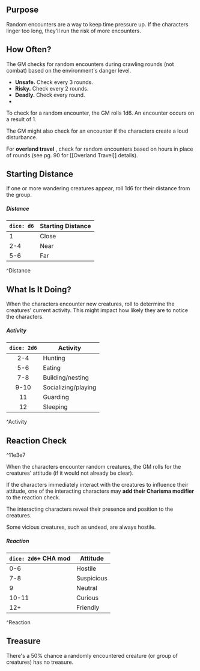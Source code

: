 ## Purpose
Random encounters are a way to keep time pressure up. If the characters linger too long, they'll run the risk of more encounters.

## How Often?
The GM checks for random encounters during crawling rounds (not combat) based on the environment's danger level.
- **Unsafe.** Check every 3 rounds.
- **Risky.** Check every 2 rounds.
- **Deadly.** Check every round.
- 
To check for a random encounter, the GM rolls 1d6. An encounter occurs on a result of 1.

The GM might also check for an encounter if the characters create a loud disturbance.

For **overland travel** , check for random encounters based on hours in place of rounds (see pg. 90 for [[Overland Travel]] details).

## Starting Distance
If one or more wandering creatures appear, roll 1d6 for their distance from the group.
##### Distance
| `dice: d6` | **Starting Distance** |
| ---------- | --------------------- |
| 1          | Close                 |
| 2-4        | Near                  |
| 5-6        | Far                   |
^Distance

## What Is It Doing?
When the characters encounter new creatures, roll to determine the creatures' current activity. This might impact how likely they are to notice the characters.

##### Activity
| `dice: 2d6` | **Activity**        |
|:-----------:| ------------------- |
|     2-4     | Hunting             |
|     5-6     | Eating              |
|     7-8     | Building/nesting    |
|    9-10     | Socializing/playing |
|     11      | Guarding            |
|     12      | Sleeping            |
^Activity

## Reaction Check

^11e3e7

When the characters encounter random creatures, the GM rolls for the creatures' attitude (if it would not already be clear).

If the characters immediately interact with the creatures to influence their attitude, one of the interacting characters may **add their Charisma modifier** to the reaction check.

The interacting characters reveal their presence and position to the creatures.

Some vicious creatures, such as undead, are always hostile.

##### Reaction
| `dice: 2d6`+ CHA mod | **Attitude** |
| -------------------- | ------------ |
| 0-6                  | Hostile      |
| 7-8                  | Suspicious   |
| 9                    | Neutral      |
| 10-11                | Curious      |
| 12+                  | Friendly     |
^Reaction
## Treasure
There's a 50% chance a randomly encountered creature (or group of creatures) has no treasure.